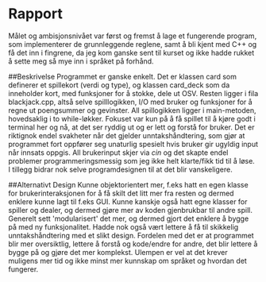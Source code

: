 ﻿Rapport
=======
Målet og ambisjonsnivået var først og fremst å lage et fungerende program, som implementerer de grunnleggende reglene, samt å bli kjent med C++ og få
det inn i fingrene, da jeg kom ganske sent til kurset og ikke hadde rukket å sette meg så mye inn i språket på forhånd.

##Beskrivelse
Programmet er ganske enkelt. Det er klassen card som definerer et spillekort (verdi og type), og klassen card_deck som da inneholder kort, med funksjoner
for å stokke, dele ut OSV. Resten ligger i fila blackjack.cpp, altså selve spilllogikken, I/O med bruker og funksjoner for å regne ut poengsummer og
gevinster. All spillogikken ligger i main-metoden, hovedsaklig i to while-løkker. Fokuset var kun på å få spillet til å kjøre godt i terminal her og nå, 
at det ser ryddig ut og er lett og forstå for bruker. Det er riktignok endel svakheter når det gjelder unntakshåndtering, som gjør at programmet fort 
oppfører seg unaturlig spesielt hvis bruker gir ugyldig input når innsats oppgis. All brukerinput skjer via *cin* og det skapte endel problemer 
programmeringsmessig som jeg ikke helt klarte/fikk tid til å løse. I tillegg bidrar nok selve programdesignen til at det blir vanskeligere.

##Alternativt Design
Kunne objektorientert mer, f.eks hatt en egen klasse for brukerinteraksjonen for å få skilt det litt mer fra resten og dermed enklere kunne lagt til
f.eks GUI. Kunne kanskje også hatt egne klasser for spiller og dealer, og dermed gjøre mer av koden gjenbrukbar til andre spill.
Generelt sett 'modularisert' det mer, og dermed gjort det enklere å bygge på med ny funksjonalitet. Hadde nok også vært lettere å få til skikkelig
unntakshåndtering med et slikt design. Fordelen med det er at programmet blir mer oversiktlig, lettere å forstå og kode/endre for andre, det blir lettere 
å bygge på og gjøre det mer komplekst. Ulempen er vel at det krever muligens mer tid og ikke minst mer kunnskap om språket og hvordan det fungerer.
 